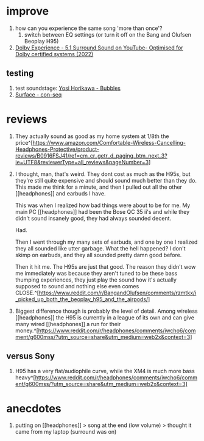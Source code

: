 # improve
1. how can you experience the same song 'more than once'?
	1. switch between EQ settings (or turn it off on the Bang and Olufsen Beoplay H95)
2. [Dolby Experience - 5.1 Surround Sound on YouTube- Optimised for Dolby certified systems (2022)](https://www.youtube.com/watch?v=ClpEj1ayNSs)

## testing
1. test soundstage: [Yosi Horikawa - Bubbles](https://www.youtube.com/watch?v=4CuJqtNdcJU)
2. [Surface - con-seq](https://soundcloud.com/con-seq/surface)

# reviews
1. They actually sound as good as my home system at 1/8th the price^[https://www.amazon.com/Comfortable-Wireless-Cancelling-Headphones-Protective/product-reviews/B0916FSJ41/ref=cm_cr_getr_d_paging_btm_next_3?ie=UTF8&reviewerType=all_reviews&pageNumber=3]
2. I thought, man, that's weird. They dont cost as much as the H95s, but they're still quite expensive and should sound much better than they do. This made me think for a minute, and then I pulled out all the other [[headphones]] and earbuds I have.

	This was when I realized how bad things were about to be for me. My main PC [[headphones]] had been the Bose QC 35 ii's and while they didn't sound insanely good, they had always sounded decent.

	Had.

	Then I went through my many sets of earbuds, and one by one I realized they all sounded like utter garbage. What the hell happened? I don't skimp on earbuds, and they all sounded pretty damn good before.

	Then it hit me. The H95s are just that good. The reason they didn't wow me immediately was because they aren't tuned to be these bass thumping experiences, they just play the sound how it's actually supposed to sound and nothing else even comes CLOSE.^[https://www.reddit.com/r/BangandOlufsen/comments/rzmtkx/i_picked_up_both_the_beoplay_h95_and_the_airpods/]
3. Biggest difference though is probably the level of detail. Among wireless [[headphones]] the H95 is currently in a league of its own and can give many wired [[headphones]] a run for their money.^[https://www.reddit.com/r/headphones/comments/iwcho6/comment/g600mss/?utm_source=share&utm_medium=web2x&context=3]

## versus Sony
1. H95 has a very flat/audiophile curve, while the XM4 is much more bass heavy^[https://www.reddit.com/r/headphones/comments/iwcho6/comment/g600mss/?utm_source=share&utm_medium=web2x&context=3]

# anecdotes
1. putting on [[headphones]] > song at the end (low volume) > thought it came from my laptop (surround was on)